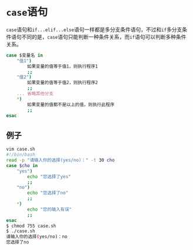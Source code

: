 # `case`语句

`case`语句和`if...elif...else`语句一样都是多分支条件语句，不过和`if`多分支条件语句不同的是，`case`语句只能判断一种条件关系，而`if`语句可以判断多种条件关系。



```bash
case $变量名 in
	"值1")
		如果变量的值等于值1，则执行程序1
		;;
	"值2")
		如果变量的值等于值2，则执行程序2
		;;
	... 省略其他分支
	*)
		如果变量的值都不是以上的值，则执行此程序
		;;
esac
```



## 例子

```bash
vim case.sh
#!/bin/bash
read -p "请输入你的选择(yes/no)：" -t 30 cho
case $cho in
	"yes")
		echo "您选择了yes"
		;;
	"no")
		echo "您选择了no"
		;;
	*)
		echo "您的输入有误"
		;;
esac
$ chmod 755 case.sh
$ ./case.sh 
请输入你的选择(yes/no)：no
您选择了no
```

